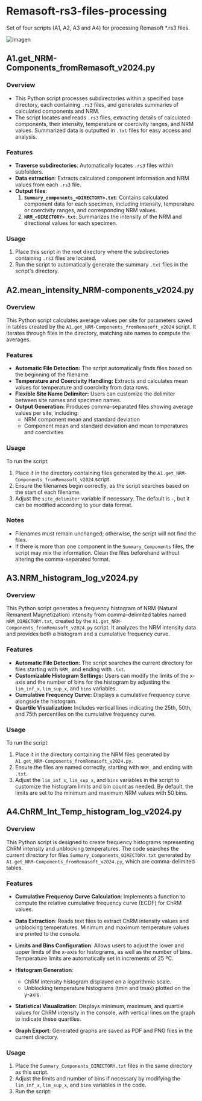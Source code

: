 # Remasoft-rs3-files-processing
Set of four scripts (A1, A2, A3 and A4) for processing Remasoft *.rs3 files.

![imagen](https://github.com/user-attachments/assets/53becace-4867-41e3-9446-099b4d38cd9f)


## A1.get_NRM-Components_fromRemasoft_v2024.py

### Overview
- This Python script processes subdirectories within a specified base directory, each containing `.rs3` files, and generates summaries of calculated components and NRM.  
- The script locates and reads `.rs3` files, extracting details of calculated components, their intensity, temperature or coercivity ranges, and NRM values. Summarized data is outputted in `.txt` files for easy access and analysis.

### Features
- **Traverse subdirectories**: Automatically locates `.rs3` files within subfolders.
- **Data extraction**: Extracts calculated component information and NRM values from each `.rs3` file.
- **Output files**:
  1. **`Summary_components_<DIRECTORY>.txt`**: Contains calculated component data for each specimen, including intensity, temperature or coercivity ranges, and corresponding NRM values.
  2. **`NRM_<DIRECTORY>.txt`**: Summarizes the intensity of the NRM and directional values for each specimen.

### Usage
1. Place this script in the root directory where the subdirectories containing `.rs3` files are located.
2. Run the script to automatically generate the summary `.txt` files in the script's directory.


## A2.mean_intensity_NRM-components_v2024.py

### Overview
This Python script calculates average values per site for parameters saved in tables created by the `A1.get_NRM-Components_fromRemasoft_v2024` script. It iterates through files in the directory, matching site names to compute the averages.

### Features
- **Automatic File Detection:** The script automatically finds files based on the beginning of the filename.
- **Temperature and Coercivity Handling:** Extracts and calculates mean values for temperature and coercivity from data rows.
- **Flexible Site Name Delimiter:** Users can customize the delimiter between site names and specimen names.
- **Output Generation:** Produces comma-separated files showing average values per site, including:
  - NRM component mean and standard deviation
  - Component mean and standard deviation and mean temperatures and coercivities

### Usage
To run the script:
1. Place it in the directory containing files generated by the `A1.get_NRM-Components_fromRemasoft_v2024` script.
2. Ensure the filenames begin correctly, as the script searches based on the start of each filename.
3. Adjust the `site_delimiter` variable if necessary. The default is `-`, but it can be modified according to your data format.

### Notes
- Filenames must remain unchanged; otherwise, the script will not find the files.
- If there is more than one component in the `Summary_Components` files, the script may mix the information. Clean the files beforehand without altering the comma-separated format.

## A3.NRM_histogram_log_v2024.py

### Overview
This Python script generates a frequency histogram of NRM (Natural Remanent Magnetization) intensity from comma-delimited tables named `NRM_DIRECTORY.txt`, created by the `A1.get_NRM-Components_fromRemasoft_v2024.py` script. It analyzes the NRM intensity data and provides both a histogram and a cumulative frequency curve.

### Features
- **Automatic File Detection:** The script searches the current directory for files starting with `NRM_` and ending with `.txt`.
- **Customizable Histogram Settings:** Users can modify the limits of the x-axis and the number of bins for the histogram by adjusting the `lim_inf_x`, `lim_sup_x`, and `bins` variables.
- **Cumulative Frequency Curve:** Displays a cumulative frequency curve alongside the histogram.
- **Quartile Visualization:** Includes vertical lines indicating the 25th, 50th, and 75th percentiles on the cumulative frequency curve.

### Usage
To run the script:
1. Place it in the directory containing the NRM files generated by `A1.get_NRM-Components_fromRemasoft_v2024.py`.
2. Ensure the files are named correctly, starting with `NRM_` and ending with `.txt`.
3. Adjust the `lim_inf_x`, `lim_sup_x`, and `bins` variables in the script to customize the histogram limits and bin count as needed. By default, the limits are set to the minimum and maximum NRM values with 50 bins.

## A4.ChRM_Int_Temp_histogram_log_v2024.py

### Overview

This Python script is designed to create frequency histograms representing ChRM intensity and unblocking temperatures. The code searches the current directory for files `Summary_Components_DIRECTORY.txt` generated by  `A1.get_NRM-Components_fromRemasoft_v2024.py`, which are comma-delimited tables.

### Features

- **Cumulative Frequency Curve Calculation**: Implements a function to compute the relative cumulative frequency curve (ECDF) for ChRM values.

- **Data Extraction**: Reads text files to extract ChRM intensity values and unblocking temperatures. Minimum and maximum temperature values are printed to the console.

- **Limits and Bins Configuration**: Allows users to adjust the lower and upper limits of the x-axis for histograms, as well as the number of bins. Temperature limits are automatically set in increments of 25 ºC.

- **Histogram Generation**:
  - ChRM intensity histogram displayed on a logarithmic scale.
  - Unblocking temperature histograms (tmin and tmax) plotted on the y-axis.

- **Statistical Visualization**: Displays minimum, maximum, and quartile values for ChRM intensity in the console, with vertical lines on the graph to indicate these quartiles.

- **Graph Export**: Generated graphs are saved as PDF and PNG files in the current directory.

### Usage

1. Place the `Summary_Components_DIRECTORY.txt` files in the same directory as this script.
2. Adjust the limits and number of bins if necessary by modifying the `lim_inf_x`, `lim_sup_x`, and `bins` variables in the code.
3. Run the script:



